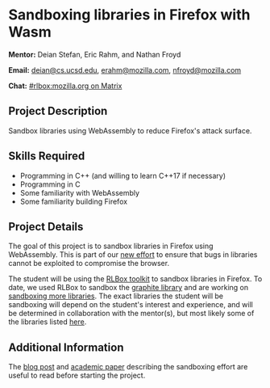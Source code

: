 # Sandboxing libraries in Firefox with Wasm

**Mentor:** Deian Stefan, Eric Rahm, and Nathan Froyd

**Email:** deian@cs.ucsd.edu, erahm@mozilla.com, nfroyd@mozilla.com

**Chat:** [#rlbox:mozilla.org on Matrix](https://matrix.to/#/!mEYAmHgEjbGLpuBLWh:mozilla.org?via=mozilla.org)

## Project Description

Sandbox libraries using WebAssembly to reduce Firefox's attack surface.

## Skills Required

* Programming in C++ (and willing to learn C++17 if necessary)
* Programming in C
* Some familiarity with WebAssembly
* Some familiarity building Firefox

## Project Details

The goal of this project is to sandbox libraries in Firefox using WebAssembly.  This is part of our [new effort](https://hacks.mozilla.org/2020/02/securing-firefox-with-webassembly/) to ensure that bugs in libraries cannot be exploited to compromise the browser.

The student will be using the [RLBox toolkit](https://docs.rlbox.dev) to sandbox libraries in Firefox. To date, we used RLBox to sandbox the [graphite library](https://bugzilla.mozilla.org/show_bug.cgi?id=1566288) and are working on [sandboxing more libraries](https://bugzilla.mozilla.org/show_bug.cgi?id=1572616).  The exact libraries the student will be sandboxing will depend on the student's interest and experience, and will be determined in collaboration with the mentor(s), but most likely some of the libraries listed [here](https://bugzilla.mozilla.org/show_bug.cgi?id=1572616#c1).

## Additional Information

The [blog post](https://hacks.mozilla.org/2020/02/securing-firefox-with-webassembly/) and [academic paper](https://arxiv.org/abs/2003.00572) describing the sandboxing effort are useful to read before starting the project.

